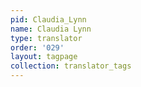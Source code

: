 ```yaml
---
pid: Claudia_Lynn
name: Claudia Lynn
type: translator
order: '029'
layout: tagpage
collection: translator_tags
---
```

